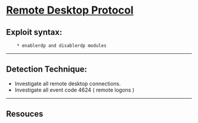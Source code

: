 # [Remote Desktop Protocol](https://attack.mitre.org/techniques/T1021/001/)

## Exploit syntax:
        * enablerdp and disablerdp modules

---

## Detection Technique:
* Investigate all remote desktop connections.
* Investigate all event code 4624 ( remote logons )

---

## Resouces